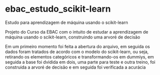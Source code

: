 # ebac_estudo_scikit-learn
Estudo para aprendizagem de máquina usando o scikit-learn

Projeto do Curso da EBAC com o intuito de estudar a aprendizagem de máquina usando o scikit-learn, construindo uma arvoré de decisão

Em um primeiro momento foi feita a abertura do arquivo, em seguida os dados foram tratados de acordo com o modelo do scikit-learn, ou seja, retirando os elementos categóricos e
transformando-os em dummiys, em seguida a base foi dvidida em dois, uma parte para teste e outra treino, foi construida a arvoré de decisão e em seguida foi verificada a
acurácia
